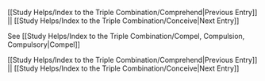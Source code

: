 [[Study Helps/Index to the Triple Combination/Comprehend|Previous Entry]]  ||  [[Study Helps/Index to the Triple Combination/Conceive|Next Entry]]

 See [[Study Helps/Index to the Triple Combination/Compel, Compulsion, Compulsory|Compel]]

[[Study Helps/Index to the Triple Combination/Comprehend|Previous Entry]]  ||  [[Study Helps/Index to the Triple Combination/Conceive|Next Entry]]